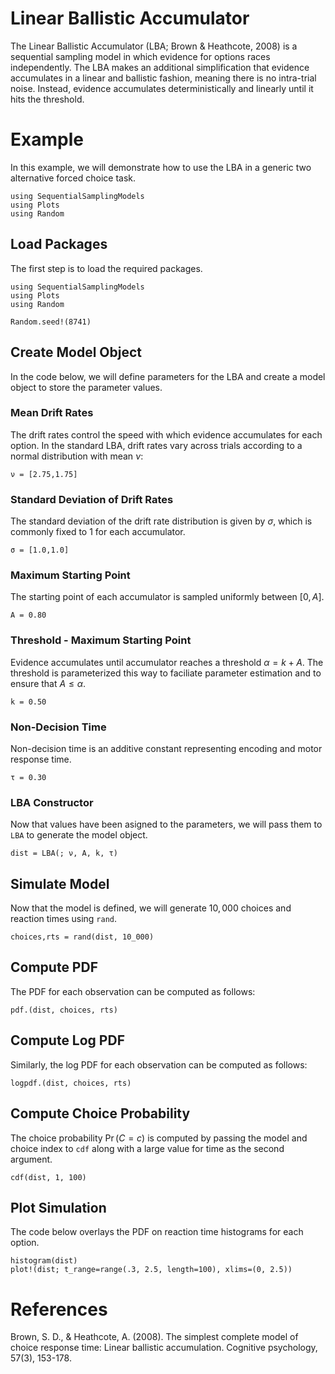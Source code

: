 # Linear Ballistic Accumulator

The Linear Ballistic Accumulator (LBA; Brown & Heathcote, 2008) is a sequential sampling model in which evidence for options races independently. The LBA makes an additional simplification that evidence accumulates in a linear and ballistic fashion, meaning there is no intra-trial noise. Instead, evidence accumulates deterministically and linearly until it hits the threshold.

# Example
In this example, we will demonstrate how to use the LBA in a generic two alternative forced choice task. 
```@setup lba
using SequentialSamplingModels
using Plots 
using Random
```

## Load Packages
The first step is to load the required packages.

```@example lba
using SequentialSamplingModels
using Plots 
using Random

Random.seed!(8741)
```
## Create Model Object
In the code below, we will define parameters for the LBA and create a model object to store the parameter values. 

### Mean Drift Rates

The drift rates control the speed with which evidence accumulates for each option. In the standard LBA, drift rates vary across trials according to a normal distribution with mean $\nu$:

```@example lba
ν = [2.75,1.75]
```

### Standard Deviation of Drift Rates

The standard deviation of the drift rate distribution is given by $\sigma$, which is commonly fixed to 1 for each accumulator.

```@example lba
σ = [1.0,1.0]
```

### Maximum Starting Point

The starting point of each accumulator is sampled uniformly between $[0,A]$.

```@example lba 
A = 0.80
```
### Threshold - Maximum Starting Point

Evidence accumulates until accumulator reaches a threshold $\alpha = k + A$. The threshold is parameterized this way to faciliate parameter estimation and to ensure that $A \le \alpha$.
```@example lba 
k = 0.50
```
### Non-Decision Time

Non-decision time is an additive constant representing encoding and motor response time. 
```@example lba 
τ = 0.30
```
### LBA Constructor 

Now that values have been asigned to the parameters, we will pass them to `LBA` to generate the model object.

```@example lba 
dist = LBA(; ν, A, k, τ) 
```
## Simulate Model

Now that the model is defined, we will generate $10,000$ choices and reaction times using `rand`. 

 ```@example lba 
 choices,rts = rand(dist, 10_000)
```
## Compute PDF
The PDF for each observation can be computed as follows:
 ```@example lba 
pdf.(dist, choices, rts)
```

## Compute Log PDF
Similarly, the log PDF for each observation can be computed as follows:

 ```@example lba 
logpdf.(dist, choices, rts)
```

## Compute Choice Probability
The choice probability $\Pr(C=c)$ is computed by passing the model and choice index to `cdf` along with a large value for time as the second argument.
 ```@example lba 
cdf(dist, 1, 100)
```

## Plot Simulation
The code below overlays the PDF on reaction time histograms for each option.
 ```@example lba 
histogram(dist)
plot!(dist; t_range=range(.3, 2.5, length=100), xlims=(0, 2.5))

```
# References

Brown, S. D., & Heathcote, A. (2008). The simplest complete model of choice response time: Linear ballistic accumulation. Cognitive psychology, 57(3), 153-178.